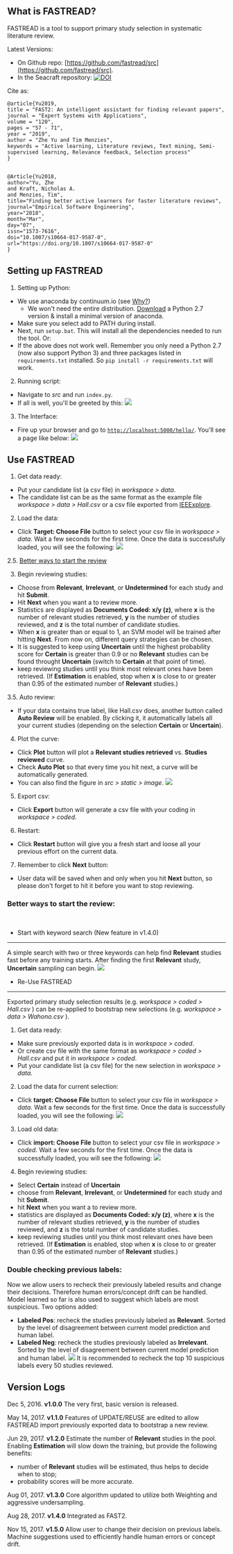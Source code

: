 What is FASTREAD?
-----
FASTREAD is a tool to support primary study selection in systematic literature review.

Latest Versions:

- On Github repo: [https://github.com/fastread/src](https://github.com/fastread/src).
- In the Seacraft repository: [![DOI](https://zenodo.org/badge/DOI/10.5281/zenodo.852663.svg)](https://doi.org/10.5281/zenodo.852663)

Cite as:
``` 
@article{Yu2019,
title = "FAST2: An intelligent assistant for finding relevant papers",
journal = "Expert Systems with Applications",
volume = "120",
pages = "57 - 71",
year = "2019",
author = "Zhe Yu and Tim Menzies",
keywords = "Active learning, Literature reviews, Text mining, Semi-supervised learning, Relevance feedback, Selection process"
}


@Article{Yu2018,
author="Yu, Zhe
and Kraft, Nicholas A.
and Menzies, Tim",
title="Finding better active learners for faster literature reviews",
journal="Empirical Software Engineering",
year="2018",
month="Mar",
day="07",
issn="1573-7616",
doi="10.1007/s10664-017-9587-0",
url="https://doi.org/10.1007/s10664-017-9587-0"
}
```

Setting up FASTREAD
-----

1. Setting up Python:
  + We use anaconda by continuum.io (see [Why?](https://www.continuum.io/why-anaconda))
    - We won't need the entire distribution. [Download](http://conda.pydata.org/miniconda.html) a Python 2.7 version & install a minimal version of anaconda.
  + Make sure you select add to PATH during install.
  + Next, run `setup.bat`. This will install all the dependencies needed to run the tool. Or:
  + If the above does not work well. Remember you only need a Python 2.7 (now also support Python 3) and three packages listed in `requirements.txt` installed. So `pip install -r requirements.txt` will work.

2. Running script:
  + Navigate to *src* and run `index.py`.
  + If all is well, you'll be greeted by this:
  ![](https://github.com/fastread/src/blob/master/tutorial/screenshots/run.png?raw=yes)

3. The Interface:
  + Fire up your browser and go to [`http://localhost:5000/hello/`](http://localhost:5000/hello/). You'll see a page like below:
  ![](https://github.com/fastread/src/blob/master/tutorial/screenshots/start.png?raw=yes)
    
Use FASTREAD
-----

1. Get data ready:
  + Put your candidate list (a csv file) in *workspace > data*.
  + The candidate list can be as the same format as the example file *workspace > data > Hall.csv* or a csv file exported from [IEEExplore](http://ieeexplore.ieee.org/).
  
2. Load the data:
  + Click **Target: Choose File** button to select your csv file in *workspace > data*. Wait a few seconds for the first time. Once the data is successfully loaded, you will see the following:
  ![](https://github.com/fastread/src/blob/master/tutorial/screenshots/load.png?raw=yes)

2.5. [Better ways to start the review](#better-ways-to-start-the-review)
  
3. Begin reviewing studies:
  - Choose from **Relevant**, **Irrelevant**, or **Undetermined** for each study and hit **Submit**.
  - Hit **Next** when you want a to review more.
  - Statistics are displayed as **Documents Coded: x/y (z)**, where **x** is the number of relevant studies retrieved, **y** is the number of studies reviewed, and **z** is the total number of candidate studies.
  - When **x** is greater than or equal to 1, an SVM model will be trained after hitting **Next**. From now on, different query strategies can be chosen.
  - It is suggested to keep using **Uncertain** until the highest probability score for **Certain** is greater than 0.9 or no **Relevant** studies can be found throught **Uncertain** (switch to **Certain** at that point of time).
  - keep reviewing studies until you think most relevant ones have been retrieved. (If **Estimation** is enabled, stop when **x** is close to or greater than 0.95 of the estimated number of **Relevant** studies.)
  
3.5. Auto review:
  + If your data contains true label, like Hall.csv does, another button called **Auto Review** will be enabled. By clicking it, it automatically labels all your current studies (depending on the selection **Certain** or **Uncertain**).

4. Plot the curve:
  + Click **Plot** button will plot a **Relevant studies retrieved** vs. **Studies reviewed** curve.
  + Check **Auto Plot** so that every time you hit next, a curve will be automatically generated.
  + You can also find the figure in *src > static > image*.
  ![](https://github.com/fastread/src/blob/master/tutorial/screenshots/plot.png?raw=yes)
  
5. Export csv:
  + Click **Export** button will generate a csv file with your coding in *workspace > coded*.

6. Restart:
  + Click **Restart** button will give you a fresh start and loose all your previous effort on the current data.
  
7. Remember to click **Next** button:
  + User data will be saved when and only when you hit **Next** button, so please don't forget to hit it before you want to stop reviewing.

### Better ways to start the review:
  
 - Start with keyword search (New feature in v1.4.0)
-----

A simple search with two or three keywords can help find **Relevant** studies fast before any training starts. After finding the first **Relevant** study, **Uncertain** sampling can begin.
![](https://github.com/fastread/src/blob/master/tutorial/screenshots/BM25.png?raw=yes)

 - Re-Use FASTREAD
-----

Exported primary study selection results (e.g. *workspace > coded > Hall.csv* ) can be re-applied to bootstrap new selections (e.g. *workspace > data > Wahono.csv* ).

1. Get data ready:
  + Make sure previously exported data is in *workspace > coded*.
  + Or create csv file with the same format as *workspace > coded > Hall.csv* and put it in *workspace > coded*.
  + Put your candidate list (a csv file) for the new selection in *workspace > data*.

2. Load the data for current selection:
  + Click **target: Choose File** button to select your csv file in *workspace > data*. Wait a few seconds for the first time. Once the data is successfully loaded, you will see the following:
  ![](https://github.com/fastread/src/blob/master/tutorial/screenshots/load1.png?raw=yes)

3. Load old data:
  + Click **import: Choose File** button to select your csv file in *workspace > coded*. Wait a few seconds for the first time. Once the data is successfully loaded, you will see the following:
  ![](https://github.com/fastread/src/blob/master/tutorial/screenshots/load2.png?raw=yes)
  
4. Begin reviewing studies:
  - Select **Certain** instead of **Uncertain**
  - choose from **Relevant**, **Irrelevant**, or **Undetermined** for each study and hit **Submit**.
  - hit **Next** when you want a to review more.
  - statistics are displayed as **Documents Coded: x/y (z)**, where **x** is the number of relevant studies retrieved, **y** is the number of studies reviewed, and **z** is the total number of candidate studies.
  - keep reviewing studies until you think most relevant ones have been retrieved. (If **Estimation** is enabled, stop when **x** is close to or greater than 0.95 of the estimated number of **Relevant** studies.)
  

### Double checking previous labels:

Now we allow users to recheck their previously labeled results and change their decisions. Therefore human errors/concept drift can be handled. Model learned so far is also used to suggest which labels are most suspicious. 
Two options added:
  - **Labeled Pos**: recheck the studies previously labeled as **Relevant**. Sorted by the level of disagreement between current model prediction and human label.
  - **Labeled Neg**: recheck the studies previously labeled as **Irrelevant**. Sorted by the level of disagreement between current model prediction and human label.
  ![](https://github.com/fastread/src/blob/master/tutorial/screenshots/recheck.png?raw=yes)
It is recommended to recheck the top 10 suspicious labels every 50 studies reviewed.
  




  
Version Logs
-----
Dec 5, 2016. **v1.0.0** The very first, basic version is released.

May 14, 2017. **v1.1.0** Features of UPDATE/REUSE are edited to allow FASTREAD import previously exported data to bootstrap a new review.

Jun 29, 2017. **v1.2.0** Estimate the number of **Relevant** studies in the pool. Enabling **Estimation** will slow down the training, but provide the following benefits:
 - number of **Relevant** studies will be estimated, thus helps to decide when to stop; 
 - probability scores will be more accurate.

Aug 01, 2017. **v1.3.0** Core algorithm updated to utilize both Weighting and aggressive undersampling.

Aug 28, 2017. **v1.4.0** Integrated as FAST2.

Nov 15, 2017. **v1.5.0** Allow user to change their decision on previous labels. Machine suggestions used to efficiently handle human errors or concept drift.
 
